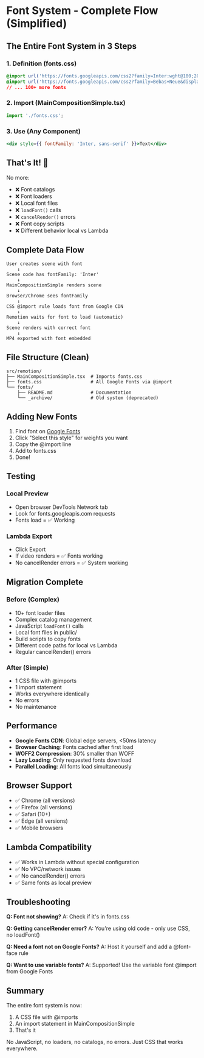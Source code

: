# Font System - Complete Flow (Simplified)

## The Entire Font System in 3 Steps

### 1. Definition (fonts.css)
```css
@import url('https://fonts.googleapis.com/css2?family=Inter:wght@100;200;300;400;500;600;700;800;900&display=swap');
@import url('https://fonts.googleapis.com/css2?family=Bebas+Neue&display=swap');
// ... 100+ more fonts
```

### 2. Import (MainCompositionSimple.tsx)
```typescript
import './fonts.css';
```

### 3. Use (Any Component)
```jsx
<div style={{ fontFamily: 'Inter, sans-serif' }}>Text</div>
```

## That's It! 🎉

No more:
- ❌ Font catalogs
- ❌ Font loaders
- ❌ Local font files
- ❌ `loadFont()` calls
- ❌ `cancelRender()` errors
- ❌ Font copy scripts
- ❌ Different behavior local vs Lambda

## Complete Data Flow

```
User creates scene with font
    ↓
Scene code has fontFamily: 'Inter'
    ↓
MainCompositionSimple renders scene
    ↓
Browser/Chrome sees fontFamily
    ↓
CSS @import rule loads font from Google CDN
    ↓
Remotion waits for font to load (automatic)
    ↓
Scene renders with correct font
    ↓
MP4 exported with font embedded
```

## File Structure (Clean)

```
src/remotion/
├── MainCompositionSimple.tsx  # Imports fonts.css
├── fonts.css                  # All Google Fonts via @import
└── fonts/
    ├── README.md              # Documentation
    └── _archive/              # Old system (deprecated)
```

## Adding New Fonts

1. Find font on [Google Fonts](https://fonts.google.com)
2. Click "Select this style" for weights you want
3. Copy the @import line
4. Add to fonts.css
5. Done!

## Testing

### Local Preview
- Open browser DevTools Network tab
- Look for fonts.googleapis.com requests
- Fonts load = ✅ Working

### Lambda Export
- Click Export
- If video renders = ✅ Fonts working
- No cancelRender errors = ✅ System working

## Migration Complete

### Before (Complex)
- 10+ font loader files
- Complex catalog management
- JavaScript `loadFont()` calls
- Local font files in public/
- Build scripts to copy fonts
- Different code paths for local vs Lambda
- Regular cancelRender() errors

### After (Simple)
- 1 CSS file with @imports
- 1 import statement
- Works everywhere identically
- No errors
- No maintenance

## Performance

- **Google Fonts CDN**: Global edge servers, <50ms latency
- **Browser Caching**: Fonts cached after first load
- **WOFF2 Compression**: 30% smaller than WOFF
- **Lazy Loading**: Only requested fonts download
- **Parallel Loading**: All fonts load simultaneously

## Browser Support

- ✅ Chrome (all versions)
- ✅ Firefox (all versions)
- ✅ Safari (10+)
- ✅ Edge (all versions)
- ✅ Mobile browsers

## Lambda Compatibility

- ✅ Works in Lambda without special configuration
- ✅ No VPC/network issues
- ✅ No cancelRender() errors
- ✅ Same fonts as local preview

## Troubleshooting

**Q: Font not showing?**
A: Check if it's in fonts.css

**Q: Getting cancelRender error?**
A: You're using old code - only use CSS, no loadFont()

**Q: Need a font not on Google Fonts?**
A: Host it yourself and add a @font-face rule

**Q: Want to use variable fonts?**
A: Supported! Use the variable font @import from Google Fonts

## Summary

The entire font system is now:
1. A CSS file with @imports
2. An import statement in MainCompositionSimple
3. That's it

No JavaScript, no loaders, no catalogs, no errors. Just CSS that works everywhere.